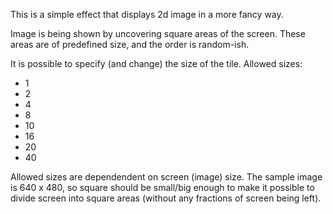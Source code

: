 This is a simple effect that displays 2d image in a more fancy way.

Image is being shown by uncovering square areas of the screen. These areas are of predefined size, and the order is random-ish.

It is possible to specify (and change) the size of the tile. Allowed sizes:
- 1
- 2
- 4
- 8
- 10
- 16
- 20
- 40

Allowed sizes are dependendent on screen (image) size. The sample image is 640 x 480, so square should be small/big enough to make it possible to divide screen into square areas (without any fractions of screen being left).
